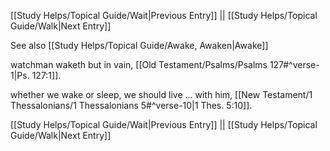 [[Study Helps/Topical Guide/Wait|Previous Entry]]  ||  [[Study Helps/Topical Guide/Walk|Next Entry]]

 See also [[Study Helps/Topical Guide/Awake, Awaken|Awake]]

 watchman waketh but in vain, [[Old Testament/Psalms/Psalms 127#^verse-1|Ps. 127:1]].

 whether we wake or sleep, we should live ... with him, [[New Testament/1 Thessalonians/1 Thessalonians 5#^verse-10|1 Thes. 5:10]].

[[Study Helps/Topical Guide/Wait|Previous Entry]]  ||  [[Study Helps/Topical Guide/Walk|Next Entry]]